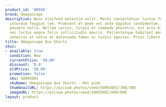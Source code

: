 ```yaml
---
product_id: '00936'
brand: Omegascape
description: Nunc eleifend molestie velit. Morbi consectetuer luctus felis. Donec
  interdum feugiat leo. Praesent et pede vel ante dapibus condimentum. Nulla dignissim
  posuere nulla. Nullam varius, turpis et commodo pharetra, est eros bibendum elit,
  nec luctus magna felis sollicitudin mauris. Pellentesque habitant morbi tristique
  senectus et netus et malesuada fames ac turpis egestas. Proin libero.
title: Omegascape Qux Shorts
skus:
- available: true
  condition: New
  currentPrice: '50.09'
  discount: '0.0'
  oldPrice: '50.09'
  promotion: false
  sku: S0093601
  skuName: Omegascape Qux Shorts - Hot pink
  thumbnailURL: https://picsum.photos/seed/S0093601/300/300
  imageURL: https://picsum.photos/seed/S0093601/600/600
layout: product
---
```


